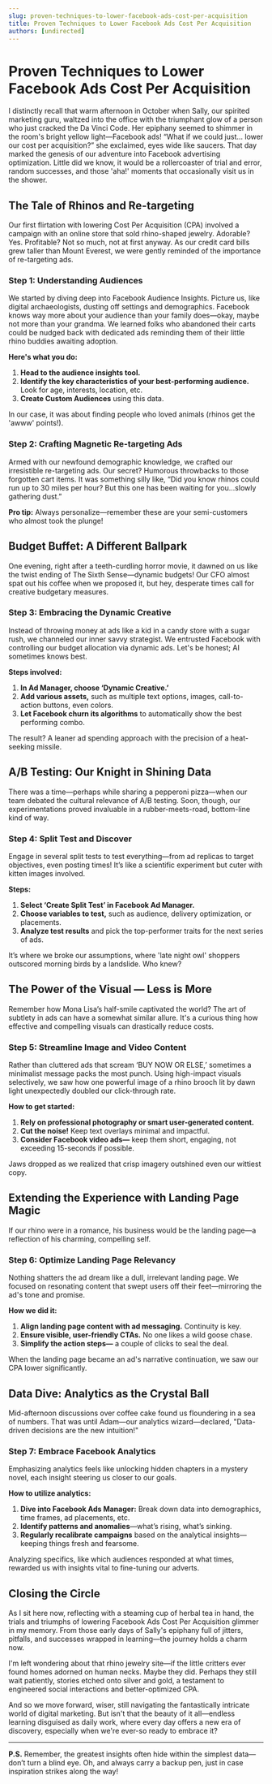 ```yaml
---
slug: proven-techniques-to-lower-facebook-ads-cost-per-acquisition
title: Proven Techniques to Lower Facebook Ads Cost Per Acquisition
authors: [undirected]
---
```



# Proven Techniques to Lower Facebook Ads Cost Per Acquisition

I distinctly recall that warm afternoon in October when Sally, our spirited marketing guru, waltzed into the office with the triumphant glow of a person who just cracked the Da Vinci Code. Her epiphany seemed to shimmer in the room's bright yellow light—Facebook ads! “What if we could just… lower our cost per acquisition?” she exclaimed, eyes wide like saucers. That day marked the genesis of our adventure into Facebook advertising optimization. Little did we know, it would be a rollercoaster of trial and error, random successes, and those 'aha!' moments that occasionally visit us in the shower.

## The Tale of Rhinos and Re-targeting

Our first flirtation with lowering Cost Per Acquisition (CPA) involved a campaign with an online store that sold rhino-shaped jewelry. Adorable? Yes. Profitable? Not so much, not at first anyway. As our credit card bills grew taller than Mount Everest, we were gently reminded of the importance of re-targeting ads.

### Step 1: Understanding Audiences

We started by diving deep into Facebook Audience Insights. Picture us, like digital archaeologists, dusting off settings and demographics. Facebook knows way more about your audience than your family does—okay, maybe not more than your grandma. We learned folks who abandoned their carts could be nudged back with dedicated ads reminding them of their little rhino buddies awaiting adoption.

**Here's what you do:**

1. **Head to the audience insights tool.**
2. **Identify the key characteristics of your best-performing audience.** Look for age, interests, location, etc.
3. **Create Custom Audiences** using this data.

In our case, it was about finding people who loved animals (rhinos get the 'awww' points!).

### Step 2: Crafting Magnetic Re-targeting Ads

Armed with our newfound demographic knowledge, we crafted our irresistible re-targeting ads. Our secret? Humorous throwbacks to those forgotten cart items. It was something silly like, “Did you know rhinos could run up to 30 miles per hour? But this one has been waiting for you...slowly gathering dust.”

**Pro tip:** Always personalize—remember these are your semi-customers who almost took the plunge!

## Budget Buffet: A Different Ballpark

One evening, right after a teeth-curdling horror movie, it dawned on us like the twist ending of The Sixth Sense—dynamic budgets! Our CFO almost spat out his coffee when we proposed it, but hey, desperate times call for creative budgetary measures.

### Step 3: Embracing the Dynamic Creative

Instead of throwing money at ads like a kid in a candy store with a sugar rush, we channeled our inner savvy strategist. We entrusted Facebook with controlling our budget allocation via dynamic ads. Let's be honest; AI sometimes knows best.

**Steps involved:**

1. **In Ad Manager, choose ‘Dynamic Creative.’**
2. **Add various assets,** such as multiple text options, images, call-to-action buttons, even colors.
3. **Let Facebook churn its algorithms** to automatically show the best performing combo.

The result? A leaner ad spending approach with the precision of a heat-seeking missile.

## A/B Testing: Our Knight in Shining Data

There was a time—perhaps while sharing a pepperoni pizza—when our team debated the cultural relevance of A/B testing. Soon, though, our experimentations proved invaluable in a rubber-meets-road, bottom-line kind of way.

### Step 4: Split Test and Discover

Engage in several split tests to test everything—from ad replicas to target objectives, even posting times! It’s like a scientific experiment but cuter with kitten images involved.

**Steps:**

1. **Select ‘Create Split Test’ in Facebook Ad Manager.**
2. **Choose variables to test,** such as audience, delivery optimization, or placements.
3. **Analyze test results** and pick the top-performer traits for the next series of ads.

It’s where we broke our assumptions, where 'late night owl' shoppers outscored morning birds by a landslide. Who knew?

## The Power of the Visual — Less is More

Remember how Mona Lisa’s half-smile captivated the world? The art of subtlety in ads can have a somewhat similar allure. It's a curious thing how effective and compelling visuals can drastically reduce costs.

### Step 5: Streamline Image and Video Content

Rather than cluttered ads that scream ‘BUY NOW OR ELSE,’ sometimes a minimalist message packs the most punch. Using high-impact visuals selectively, we saw how one powerful image of a rhino brooch lit by dawn light unexpectedly doubled our click-through rate.

**How to get started:**

1. **Rely on professional photography or smart user-generated content.**
2. **Cut the noise!** Keep text overlays minimal and impactful.
3. **Consider Facebook video ads—** keep them short, engaging, not exceeding 15-seconds if possible.

Jaws dropped as we realized that crisp imagery outshined even our wittiest copy. 

## Extending the Experience with Landing Page Magic

If our rhino were in a romance, his business would be the landing page—a reflection of his charming, compelling self.

### Step 6: Optimize Landing Page Relevancy

Nothing shatters the ad dream like a dull, irrelevant landing page. We focused on resonating content that swept users off their feet—mirroring the ad's tone and promise.

**How we did it:**

1. **Align landing page content with ad messaging.** Continuity is key.
2. **Ensure visible, user-friendly CTAs.** No one likes a wild goose chase.
3. **Simplify the action steps—** a couple of clicks to seal the deal.

When the landing page became an ad's narrative continuation, we saw our CPA lower significantly. 

## Data Dive: Analytics as the Crystal Ball

Mid-afternoon discussions over coffee cake found us floundering in a sea of numbers. That was until Adam—our analytics wizard—declared, "Data-driven decisions are the new intuition!"

### Step 7: Embrace Facebook Analytics

Emphasizing analytics feels like unlocking hidden chapters in a mystery novel, each insight steering us closer to our goals.

**How to utilize analytics:**

1. **Dive into Facebook Ads Manager:** Break down data into demographics, time frames, ad placements, etc.
2. **Identify patterns and anomalies**—what’s rising, what’s sinking.
3. **Regularly recalibrate campaigns** based on the analytical insights—keeping things fresh and fearsome.

Analyzing specifics, like which audiences responded at what times, rewarded us with insights vital to fine-tuning our adverts.

## Closing the Circle

As I sit here now, reflecting with a steaming cup of herbal tea in hand, the trials and triumphs of lowering Facebook Ads Cost Per Acquisition glimmer in my memory. From those early days of Sally's epiphany full of jitters, pitfalls, and successes wrapped in learning—the journey holds a charm now.

I'm left wondering about that rhino jewelry site—if the little critters ever found homes adorned on human necks. Maybe they did. Perhaps they still wait patiently, stories etched onto silver and gold, a testament to engineered social interactions and better-optimized CPA.

And so we move forward, wiser, still navigating the fantastically intricate world of digital marketing. But isn't that the beauty of it all—endless learning disguised as daily work, where every day offers a new era of discovery, especially when we're ever-so ready to embrace it?

---

**P.S.** Remember, the greatest insights often hide within the simplest data—don’t turn a blind eye. Oh, and always carry a backup pen, just in case inspiration strikes along the way!